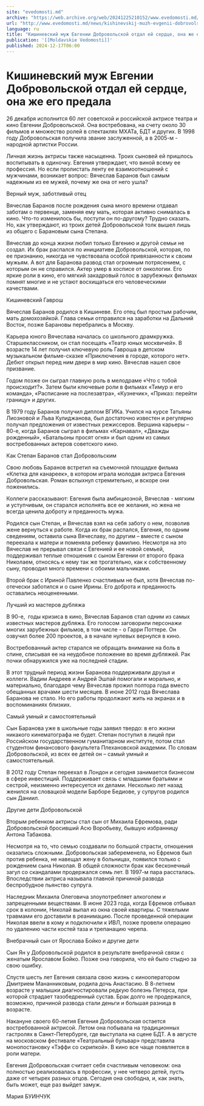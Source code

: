 ```yaml
---
site: "evedomosti.md"
archive: "https://web.archive.org/web/20241225210152/www.evedomosti.md/news/kishinevskij-muzh-evgenii-dobrovolskoj-otdal-ej-serdce-ona-z"
url: "http://www.evedomosti.md/news/kishinevskij-muzh-evgenii-dobrovolskoj-otdal-ej-serdce-ona-z"
language: ru
title: "Кишиневский муж Евгении Добровольской отдал ей сердце, она же его предала"
publication: '[[Moldavskie Vedomosti]]'
published: 2024-12-17T06:00
---
```


# Кишиневский муж Евгении Добровольской отдал ей сердце, она же его предала

26 декабря исполнится 60 лет советской и российской актрисе театра и кино Евгении Добровольской. Она востребована, на счету около 30 фильмов и множество ролей в спектаклях МХАТа, БДТ и других. В 1998 году Добровольская получила звание заслуженной, а в 2005-м - народной артистки России.

Личная жизнь актрисы также насыщенна. Троих сыновей ей пришлось воспитывать в одиночку. Евгения утверждает, что виной всему ее профессия. Но если пролистать ленту ее взаимоотношений с мужчинами, возникает вопрос: Вячеслав Баранов был самым надежным из ее мужей, почему же она от него ушла?

Верный муж, заботливый отец

Вячеслав Баранов после рождения сына много времени отдавал заботам о первенце, заменяя ему мать, которая активно снималась в кино. Что-то изменилось бы, поступи он по-другому? Трудно сказать. Но, как утверждают, из троих детей Добровольской толк вышел лишь из общего с Барановым сына Степана.

Вячеслав до конца жизни любил только Евгению и другой семьи не создал. Их брак распался по инициативе Добровольской, которая, по ее признанию, никогда не чувствовала особой привязанности к своим мужьям. А вот для Баранова развод стал огромным потрясением, с которым он не справился. Актер умер в хосписе от онкологии. Его яркие роли в кино, его мягкий закадровый голос в зарубежных фильмах помнят многие и не устают восхищаться его человеческими качествами.

Кишиневский Гаврош

Вячеслав Баранов родился в Кишиневе. Его отец был простым рабочим, мать домохозяйкой. Глава семьи отправился на заработки на Дальний Восток, позже Барановы перебрались в Москву.

Карьера юного Вячеслава началась со школьного драмкружка. Старшеклассником, он стал посещать «Театр юных москвичей». В возрасте 14 лет получил ключевую роль Гавроша в детском музыкальном фильме-сказке «Приключения в городе, которого нет». Дебют открыл перед ним двери в мир кино. Вячеслав нашел свое призвание.

Годом позже он сыграл главную роль в мелодраме «Что с тобой происходит?». Затем были ключевые роли в фильмах «Тимур и его команда», «Расписание на послезавтра», «Кузнечик», «Приказ: перейти границу» и других.

В 1979 году Баранов получил диплом ВГИКа. Учился на курсе Татьяны Лиозновой и Льва Кулиджанова, был достаточно известен и регулярно получал предложения от известных режиссеров. Вершина карьеры – 80-е, когда Баранов сыграл в фильмах «Карнавал», «Дважды рожденный», «Батальоны просят огня» и был одним из самых востребованных актеров советского кино.

Как Степан Баранов стал Добровольским

Свою любовь Баранов встретил на съемочной площадке фильма «Клетка для канареек», в котором играла молодая актриса Евгения Добровольская. Роман вспыхнул стремительно, и вскоре они поженились.

Коллеги рассказывают: Евгения была амбициозной, Вячеслав - мягким и уступчивым, он старался исполнять все ее желания, но жена не всегда ценила доброту и преданность мужа.

Родился сын Степан, и Вячеслав взял на себя заботу о нем, позволив жене вернуться к работе. Когда их брак распался, Евгения, по одним сведениям, оставила сына Вячеславу, по другим – вместе с сыном переехала к матери и поменяла ребенку фамилию. Несмотря на это Вячеслав не прерывал связи с Евгенией и ее новой семьей, поддерживал теплые отношения с сыном Евгении от второго брака Николаем, относясь к нему так же трогательно, как к собственному сыну, проводил много времени с обоими мальчиками.

Второй брак с Ириной Павленко счастливым не был, хотя Вячеслав по-отечески заботился и о сыне Ирины. Его доброта и преданность оставались неоцененными.

Лучший из мастеров дубляжа

В 90-е,  годы кризиса в кино, Вячеслав Баранов стал одним из самых известных мастеров дубляжа. Его голосом заговорили персонажи многих зарубежных фильмов, в том числе - о Гарри Поттере. Он озвучил более 200 проектов, а в начале нулевых вернулся в кино.

Востребованный актер старался не обращать внимание на боль в спине, списывая ее на неудобное положение во время дубляжей. Рак почки обнаружился уже на последней стадии.

В этот трудный период жизни Баранова поддерживали друзья и коллеги. Вадим Андреев и Андрей Эшпай помогали и морально, и материально, благодаря чему Вячеслав прожил полтора года вместо обещанных врачами шести месяцев. В июне 2012 года Вячеслава Баранова не стало. Но его работы продолжают жить на экранах и в воспоминаниях близких.

Самый умный и самостоятельный

Сын Баранова уже в школьные годы заявил твердо: в его жизни никакого кинематографа не будет. Степан поступил в лицей при Российском государственном гуманитарном институте, потом стал студентом финансового факультета Плехановской академии. По словам Добровольской, из всех ее детей он – самый умный и самостоятельный.

В 2012 году Степан переехал в Лондон и сегодня занимается бизнесом в сфере инвестиций. Поддерживает связь с младшими братьями и сестрой, неизменно интересуется их делами. Несколько лет назад женился на словацкой модели Барборе Бедиове, у супругов родился сын Даниил.

Другие дети Добровольской

Вторым ребенком актрисы стал сын от Михаила Ефремова, ради Добровольской бросивший Асю Воробьеву, бывшую избранницу Антона Табакова.

Несмотря на то, что семью создавали по большой страсти, отношения оказались сложными. Добровольская забеременела, но Ефремов был против ребенка, не навещал жену в больницах, появился только с рождением сына Николая. В общей сложности брак как бесконечный загул со скандалами продержался семь лет. В 1997-м пара рассталась. Впоследствии актриса называла главной причиной развода беспробудное пьянство супруга.

Наследник Михаила Олеговича злоупотребляет алкоголем и запрещенными веществами. В июне 2023 года, когда Ефремов отбывал срок в колонии, Николай выпал из окна своей квартиры. С тяжелыми травмами его доставили в реанимацию. После проведенной операции Николая ввели в кому и подключили к ИВЛ, позже провели операцию по удалению части костей таза и трепанацию черепа.

Внебрачный сын от Ярослава Бойко и другие дети

Сын Ян у Добровольской родился в результате внебрачной связи с женатым Ярославом Бойко. Позже она говорила, что ей было стыдно за свою ошибку.

Спустя шесть лет Евгения связала свою жизнь с кинооператором Дмитрием Мананниковым, родила дочь Анастасию. В 8-летнем возрасте у малышки диагностировали редкую болезнь Петерса, при которой страдает тазобедренный сустав. Брак долго не продержался, возможно, причиной развода стали деньги и большая разница в возрасте.

Накануне своего 60-летия Евгения Добровольская остается востребованной актрисой. Летом она побывала на традиционных гастролях в Санкт-Петербурге, где выступала на сцене БДТ. А в августе на московском фестивале «Театральный бульвар» представила монопостановку «Тэффи со скрипкой». В кино все чаще появляется в роли матери.

Евгения Добровольская считает себя счастливым человеком: она полностью реализовалась в профессии, у нее четверо детей, пусть даже от четырех разных отцов. Сегодня она свободна, и, как знать, быть может, еще раз выйдет замуж.

Мария БУИНЧУК